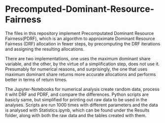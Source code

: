 # Precomputed-Dominant-Resource-Fairness

The files in this repository implement Precomputated Dominant Resource Fairness(PDRF), which is an algorithm to approximate Dominant Resource Fairness (DRF) allocation in fewer steps, by precomputing the DRF iterations and assigning the resulting allocations.

There are two implementations, one uses the maximum dominant share variable, and the other, by the virtue of a simplification step, does not use it. Presumably for numerical reasons, and surprisingly, the one that uses maximum dominant share returns more accurate allocations and performs better in terms of return times.

The Jupyter-Notebooks for numerical analysis create random data, process it wiht DRF and PDRF, and compare the differences. Python scripts are basicly same, but simplified for printing out raw data to be used in the analyses. Scripts are run 1000 times with different parameters and the data is analysed with Statistics.ipynb, which can be found under the Results folder, along with both the raw data and the tables created with them.
